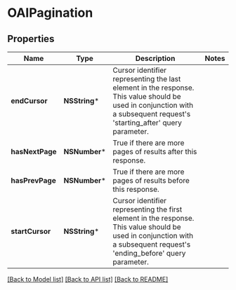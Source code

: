 # OAIPagination

## Properties
Name | Type | Description | Notes
------------ | ------------- | ------------- | -------------
**endCursor** | **NSString*** | Cursor identifier representing the last element in the response. This value should be used in conjunction with a subsequent request&#39;s &#39;starting_after&#39; query parameter. | 
**hasNextPage** | **NSNumber*** | True if there are more pages of results after this response. | 
**hasPrevPage** | **NSNumber*** | True if there are more pages of results before this response. | 
**startCursor** | **NSString*** | Cursor identifier representing the first element in the response. This value should be used in conjunction with a subsequent request&#39;s &#39;ending_before&#39; query parameter. | 

[[Back to Model list]](../README.md#documentation-for-models) [[Back to API list]](../README.md#documentation-for-api-endpoints) [[Back to README]](../README.md)


